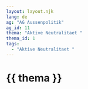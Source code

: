 ```yaml
---
layout: layout.njk
lang: de
ag: "AG Aussenpolitik"
ag_id: 11
thema: "Aktive Neutralitaet "
thema_id: 1
tags:
  - "Aktive Neutralitaet "
---
```


# {{ thema }}

